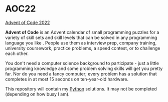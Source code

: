# AOC22
[Advent of Code 2022](https://adventofcode.com/about)

**Advent of Code** is an Advent calendar of small programming puzzles for a variety of skill sets and skill levels that can be solved in any programming language you like . People use them as interview prep, company training, university coursework, practice problems, a speed contest, or to challenge each other.

You don't need a computer science background to participate - just a little programming knowledge and some problem solving skills will get you pretty far. Nor do you need a fancy computer; every problem has a solution that completes in at most 15 seconds on ten-year-old hardware.

This repository will contain my [Python](https://www.python.org/) solutions. It may not be completed (depending on how busy I am).
